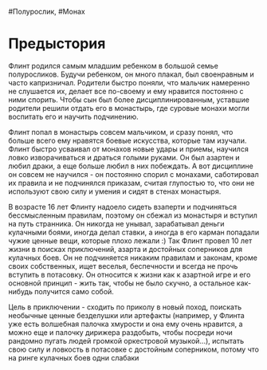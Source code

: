 #Полурослик, #Монах

# Предыстория
Флинт родился самым младшим ребенком в большой семье полуросликов. Будучи ребенком, он много плакал, был своенравным и часто капризничал. Родители быстро поняли, что мальчик намеренно не слушается их, делает все по-своему и ему нравится постоянно с ними спорить. Чтобы сын был более дисциплинированным, уставшие родители решили отдать его в монастырь, где суровые монахи могли воспитать его и научить подчинению.

Флинт попал в монастырь совсем мальчиком, и сразу понял, что больше всего ему нравятся боевые искусства, которые там изучали. Флинт быстро усваивал от монахов новые удары и приемы, научился ловко изворачиваться и драться голыми руками. Он был азартен и любил драки, а еще больше любил в них побеждать. А вот дисциплине он совсем не научился - он постоянно спорил с монахами, саботировал их правила и не подчинялся приказам, считая глупостью то, что они не используют свою силу и умения и сидят в стенах монастыря.

В возрасте 16 лет Флинту надоело сидеть взаперти и подчиняться бессмысленным правилам, поэтому он сбежал из монастыря и вступил на путь странника. Он никогда не унывал, зарабатывал деньги кулачными боями, иногда делал ставки, а иногда в его карман попадали чужие ценные вещи, которые плохо лежали :) Так Флинт провел 10 лет жизни в поисках приключений, азарта и достойных соперников для кулачных боев. Он не подчиняется никаким правилам и законам, кроме своих собственных, ищет веселья, беспечности и всегда не прочь вступить в потасовку. Он относится к жизни как к азартной игре и его основной принцип - жить так, чтобы не было скучно, а остальное как-нибудь получится само собой.  

Цель в приключении - сходить по приколу в новый поход, поискать необычные ценные безделушки или артефакты (например, у Флинта уже есть волшебная палочка хмурости и она ему очень нравится, а можно еще и палочку дирижера раздобыть, чтобы посреди ночи рандомно пугать людей громкой оркестровой музыкой...), испытать свою силу и ловкость в потасовке с достойным соперником, потому что на ринге кулачных боев одни слабаки
